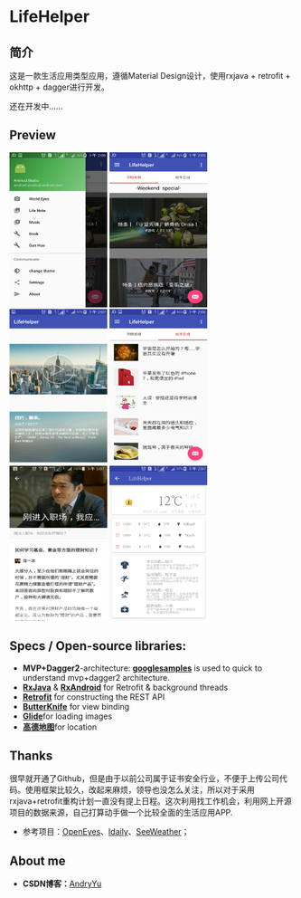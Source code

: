 # LifeHelper

## 简介
  这是一款生活应用类型应用，遵循Material Design设计，使用rxjava + retrofit + okhttp + dagger进行开发。


还在开发中......


## Preview
<img width="173" height="274"  src="/screen_shot/screen_shot01.png"></img>
<img width="173" height="274"  src="/screen_shot/screen_shot02.png"></img>
<img width="173" height="274"  src="/screen_shot/screen_shot03.png"></img>
<img width="173" height="274"  src="/screen_shot/screen_shot04.png"></img>
<img width="173" height="274"  src="/screen_shot/screen_shot05.png"></img>
<img width="173" height="274"  src="/screen_shot/screen_shot06.png"></img>

## Specs / Open-source libraries:
- **MVP+Dagger2**-architecture: [**googlesamples**](https://github.com/googlesamples/android-architecture/tree/todo-mvp-dagger/) is used to quick to understand mvp+dagger2 architecture.
- [**RxJava**](https://github.com/ReactiveX/RxJava) & [**RxAndroid**](https://github.com/ReactiveX/RxAndroid) for Retrofit & background threads
- [**Retrofit**](https://github.com/square/retrofit) for constructing the REST API
- [**ButterKnife**](https://github.com/JakeWharton/butterknife) for view binding
- [**Glide**](https://github.com/bumptech/glide)for loading images
- [**高德地图**](http://lbs.amap.com/dev/user)for location

## Thanks
很早就开通了Github，但是由于以前公司属于证书安全行业，不便于上传公司代码。使用框架比较久，改起来麻烦，领导也没怎么关注，所以对于采用rxjava+retrofit重构计划一直没有提上日程。这次利用找工作机会，利用网上开源项目的数据来源，自己打算动手做一个比较全面的生活应用APP.
 - 参考项目：[OpenEyes][1]、[Idaily][2]、[SeeWeather][3]；
 

## About me
  - **CSDN博客：**[AndryYu](http://blog.csdn.net/andryyu)
 
 
 
 
 
 
 
 [1]:https://github.com/xiaohaibin/OpenEyes
 [2]:https://github.com/liuguangqiang/Idaily
 [3]:https://github.com/xcc3641/SeeWeather